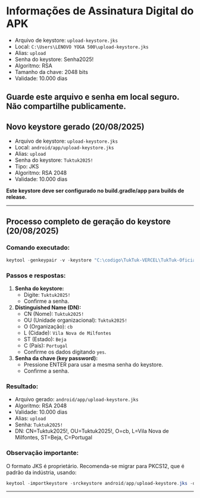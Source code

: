 # Informações de Assinatura Digital do APK

- Arquivo de keystore: `upload-keystore.jks`
- Local: `C:\Users\LENOVO YOGA 500\upload-keystore.jks`
- Alias: `upload`
- Senha do keystore: Senha2025!
- Algoritmo: RSA
- Tamanho da chave: 2048 bits
- Validade: 10.000 dias

## Guarde este arquivo e senha em local seguro. Não compartilhe publicamente.

## Novo keystore gerado (20/08/2025)

- Arquivo de keystore: `upload-keystore.jks`
- Local: `android/app/upload-keystore.jks`
- Alias: `upload`
- Senha do keystore: `Tuktuk2025!`
- Tipo: JKS
- Algoritmo: RSA 2048
- Validade: 10.000 dias

**Este keystore deve ser configurado no build.gradle/app para builds de release.**

---

## Processo completo de geração do keystore (20/08/2025)

### Comando executado:

```powershell
keytool -genkeypair -v -keystore "C:\codigo\TukTuk-VERCEL\TukTuk-Oficiar-VERCEL- para desenvolvimento\tuktuk_gps_tracker\app_gps\tuktuk_gps_tracker\android\app\upload-keystore.jks" -storetype JKS -keyalg RSA -keysize 2048 -validity 10000 -alias upload
```

### Passos e respostas:

1. **Senha do keystore:**
   - Digite: `Tuktuk2025!`
   - Confirme a senha.
2. **Distinguished Name (DN):**
   - CN (Nome): `Tuktuk2025!`
   - OU (Unidade organizacional): `Tuktuk2025!`
   - O (Organização): `cb`
   - L (Cidade): `Vila Nova de Milfontes`
   - ST (Estado): `Beja`
   - C (País): `Portugal`
   - Confirme os dados digitando `yes`.
3. **Senha da chave (key password):**
   - Pressione ENTER para usar a mesma senha do keystore.
   - Confirme a senha.

### Resultado:

- Arquivo gerado: `android/app/upload-keystore.jks`
- Algoritmo: RSA 2048
- Validade: 10.000 dias
- Alias: `upload`
- Senha: `Tuktuk2025!`
- DN: CN=Tuktuk2025!, OU=Tuktuk2025!, O=cb, L=Vila Nova de Milfontes, ST=Beja, C=Portugal

### Observação importante:

O formato JKS é proprietário. Recomenda-se migrar para PKCS12, que é padrão da indústria, usando:

```powershell
keytool -importkeystore -srckeystore android/app/upload-keystore.jks -destkeystore android/app/upload-keystore.jks -deststoretype pkcs12
```

---
